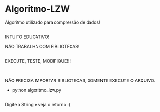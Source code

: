 # Algoritmo-LZW

Algoritmo utilizado para compressão de dados!<br/><br/>

INTUITO EDUCATIVO!

NÃO TRABALHA COM BIBLIOTECAS!

<br/>EXECUTE, TESTE, MODIFIQUE!!!

<br/><br/>
NÃO PRECISA IMPORTAR BIBLIOTECAS, SOMENTE EXECUTE O ARQUIVO:

- python algoritmo_lzw.py<br/><br/>


Digite a String e veja o retorno :)
